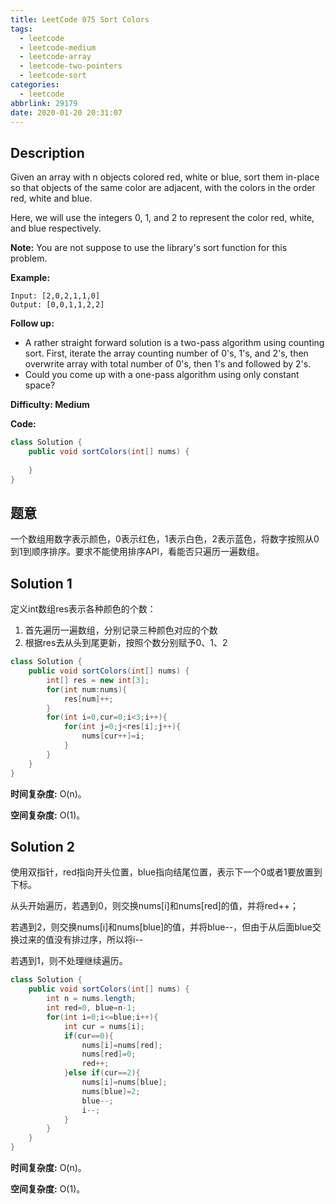 ```yaml
---
title: LeetCode 075 Sort Colors
tags:
  - leetcode
  - leetcode-medium
  - leetcode-array
  - leetcode-two-pointers
  - leetcode-sort
categories:
  - leetcode
abbrlink: 29179
date: 2020-01-20 20:31:07
---
```


## Description

Given an array with n objects colored red, white or blue, sort them in-place so that objects of the same color are adjacent, with the colors in the order red, white and blue.

Here, we will use the integers 0, 1, and 2 to represent the color red, white, and blue respectively.

**Note:** You are not suppose to use the library's sort function for this problem.

**Example:**

```
Input: [2,0,2,1,1,0]
Output: [0,0,1,1,2,2]
```

**Follow up:**

* A rather straight forward solution is a two-pass algorithm using counting sort.
First, iterate the array counting number of 0's, 1's, and 2's, then overwrite array with total number of 0's, then 1's and followed by 2's.
* Could you come up with a one-pass algorithm using only constant space?

**Difficulty: Medium**

**Code:**

```java
class Solution {
    public void sortColors(int[] nums) {
        
    }
}
```

## 题意

一个数组用数字表示颜色，0表示红色，1表示白色，2表示蓝色，将数字按照从0到1到顺序排序。要求不能使用排序API，看能否只遍历一遍数组。

<!-- more -->


## Solution 1

定义int数组res表示各种颜色的个数：
1. 首先遍历一遍数组，分别记录三种颜色对应的个数
2. 根据res去从头到尾更新，按照个数分别赋予0、1、2

```java
class Solution {
    public void sortColors(int[] nums) {
        int[] res = new int[3];
        for(int num:nums){
            res[num]++;
        }
        for(int i=0,cur=0;i<3;i++){
            for(int j=0;j<res[i];j++){
                nums[cur++]=i;
            }
        }
    }
}
```

**时间复杂度:** O(n)。

**空间复杂度:** O(1)。



## Solution 2

使用双指针，red指向开头位置，blue指向结尾位置，表示下一个0或者1要放置到下标。

从头开始遍历，若遇到0，则交换nums[i]和nums[red]的值，并将red++；

若遇到2，则交换nums[i]和nums[blue]的值，并将blue--，但由于从后面blue交换过来的值没有排过序，所以将i--

若遇到1，则不处理继续遍历。

```java
class Solution {
    public void sortColors(int[] nums) {
        int n = nums.length;
        int red=0, blue=n-1;
        for(int i=0;i<=blue;i++){
            int cur = nums[i];
            if(cur==0){
                nums[i]=nums[red];
                nums[red]=0;
                red++;
            }else if(cur==2){
                nums[i]=nums[blue];
                nums[blue]=2;
                blue--;
                i--;
            }
        }
    }
}
```

**时间复杂度:** O(n)。

**空间复杂度:** O(1)。
